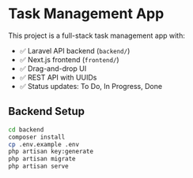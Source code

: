 # Task Management App

This project is a full-stack task management app with:

- ✅ Laravel API backend (`backend/`)
- ✅ Next.js frontend (`frontend/`)
- ✅ Drag-and-drop UI
- ✅ REST API with UUIDs
- ✅ Status updates: To Do, In Progress, Done

## Backend Setup

```bash
cd backend
composer install
cp .env.example .env
php artisan key:generate
php artisan migrate
php artisan serve
